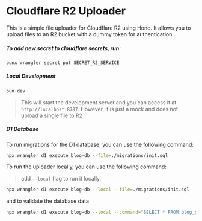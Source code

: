 # Cloudflare R2 Uploader

This is a simple file uploader for Cloudflare R2 using Hono. It allows you to upload files to an R2 bucket with a dummy token for authentication.

##### To add new secret to cloudflare secrets, run:

```bash
bunx wrangler secret put SECRET_R2_SERVICE
```

##### Local Development

```bash
bun dev
```

> This will start the development server and you can access it at `http://localhost:8787`. However, it is just a mock and does not upload a single file to R2

##### D1 Database

To run migrations for the D1 database, you can use the following command:

```bash
npx wrangler d1 execute blog-db --file=./migrations/init.sql
```

To run the uploader locally, you can use the following command:

> add `--local` flag to run it locally.

```bash
npx wrangler d1 execute blog-db --local --file=./migrations/init.sql
```

and to validate the database data

```bash
npx wrangler d1 execute blog-db --local --command="SELECT * FROM blog_posts"
```
